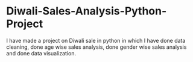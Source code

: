 # Diwali-Sales-Analysis-Python-Project
I have made a project on Diwali sale in python in which I have done data cleaning, done age wise sales analysis, done gender wise sales analysis and done data visualization.
